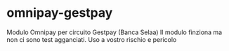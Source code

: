 # omnipay-gestpay
Modulo Omnipay per circuito Gestpay (Banca Selaa) Il modulo finziona ma non ci sono test agganciati. Uso a vostro rischio e pericolo
